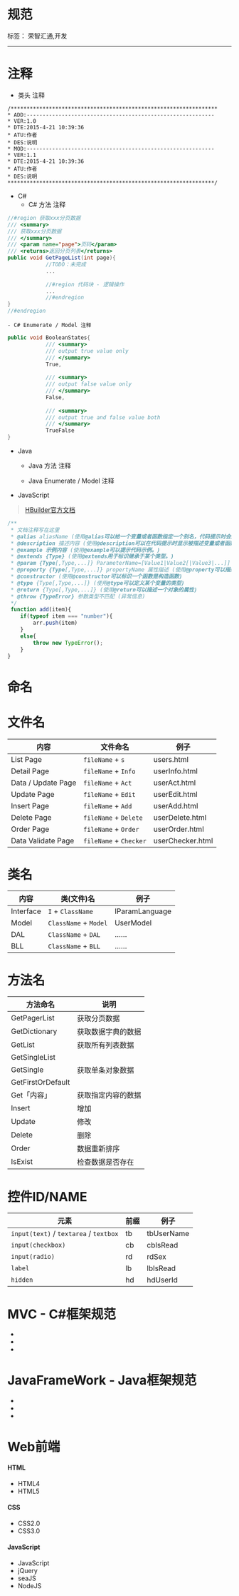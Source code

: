 # 规范

标签： 荣智汇通,开发

---

# 注释

- 类头 注释

```
/*****************************************************************
* ADD:-----------------------------------------------------------
* VER:1.0
* DTE:2015-4-21 10:39:36
* ATU:作者
* DES:说明
* MOD:-----------------------------------------------------------
* VER:1.1
* DTE:2015-4-21 10:39:36
* ATU:作者
* DES:说明
*****************************************************************/
```
- C#
    - C# 方法 注释
``` csharp
//#region 获取xxx分页数据
/// <summary>
/// 获取xxx分页数据
/// </summary>
/// <param name="page">页码</param>
/// <returns>返回分页列表</returns>
public void GetPageList(int page){
            //TODO：未完成
            ...
        
            //#region 代码块 - 逻辑操作
            ...
            //#endregion
}
//#endregion
```
    - C# Enumerate / Model 注释
``` csharp
public void BooleanStates{
            /// <summary>
            /// output true value only
            /// </summary>
            True,
            
            /// <summary>
            /// output false value only
            /// </summary>
            False,
            
            /// <summary>
            /// output true and false value both
            /// </summary>
            TrueFalse
}
```

- Java
    - Java 方法 注释
    
    - Java Enumerate / Model 注释

- JavaScript
> [HBuilder官方文档](http://ask.dcloud.net.cn/article/129)

``` javascript
/**
 * 文档注释写在这里
 * @alias aliasName (使用@alias可以给一个变量或者函数指定一个别名，代码提示时会提示该别名)
 * @description 描述内容 (使用@description可以在代码提示时显示被描述变量或者函数的描述信息。)
 * @example 示例内容 (使用@example可以提示代码示例。)
 * @extends {Type} (使用@extends用于标识继承于某个类型。)
 * @param {Type[,Type,...]} ParameterName=[Value1|Value2[|Value3|...]] 参数描述 (使用@param可以描述一个函数的参数以及参数类型，HBuilder扩展了参数值域的写法（目前只支持字符串值域）)
 * @property {Type[,Type,...]} propertyName 属性描述 (使用@property可以描述一个对象的属性)
 * @constructor (使用@constructor可以标识一个函数是构造函数)
 * @type {Type[,Type,...]} (使用@type可以定义某个变量的类型)
 * @return {Type[,Type,...]} (使用@return可以描述一个对象的属性)
 * @throw {TypeError} 参数类型不匹配 (异常信息)
 */
 function add(item){
    if(typeof item === "number"){
        arr.push(item)
    }
    else{
        throw new TypeError();
    }
}
```

# 命名

# 文件名
| 内容 | 文件命名 | 例子 |
| ---- | -------- | ---- |
| List Page | `fileName` + `s` | users.html |
| Detail Page | `fileName` + `Info` | userInfo.html |
| Data / Update Page | `fileName` + `Act` | userAct.html |
| Update Page | `fileName` + `Edit` | userEdit.html |
| Insert Page | `fileName` + `Add` | userAdd.html |
| Delete Page | `fileName` + `Delete` | userDelete.html |
| Order Page | `fileName` + `Order` | userOrder.html |
| Data Validate Page | `fileName` + `Checker` | userChecker.html |

# 类名
|  内容  |  类(文件)名  |  例子  |  
|  -----  |  -----  |  -----  |  
|  Interface  |  `I` + `ClassName`  |  IParamLanguage  |  
|  Model  |  `ClassName` + `Model`  |  UserModel  |  
|  DAL  |  `ClassName` + `DAL`  | …… |  
|  BLL  |  `ClassName` + `BLL`  | …… |  


# 方法名
|   方法命名   |   说明   |  
|  ------  |  ------  |  
|  GetPagerList  |  获取分页数据  |  
|  GetDictionary  |  获取数据字典的数据  |  
|  GetList  |  获取所有列表数据  |  
|  GetSingleList  |       |
|  GetSingle  |  获取单条对象数据  |  
|  GetFirstOrDefault  |       |
|  Get「内容」  |  获取指定内容的数据  |  
|  Insert  |  增加  |  
|  Update  |  修改  |  
|  Delete  |  删除  |  
|  Order  |  数据重新排序  |  
|  IsExist  |  检查数据是否存在  |  

# 控件ID/NAME
|   元素   |   前缀   |   例子   |  
|  ------  |  ------  |  ------  |  
|  `input(text)` / `textarea` / `textbox`  |  tb  |  tbUserName  |  
|  `input(checkbox)`  |  cb  |  cbIsRead  |  
|  `input(radio)`  |  rd  |  rdSex  |  
|  `label`  |  lb  |  lbIsRead  |  
|  `hidden`  |  hd  |  hdUserId  |  


# MVC - C#框架规范

- 
- 
- 


# JavaFrameWork - Java框架规范

- 
- 
- 

# Web前端
#### HTML

- HTML4
- HTML5 

#### CSS

- CSS2.0
- CSS3.0

#### JavaScript

- JavaScript
- jQuery
- seaJS
- NodeJS




















